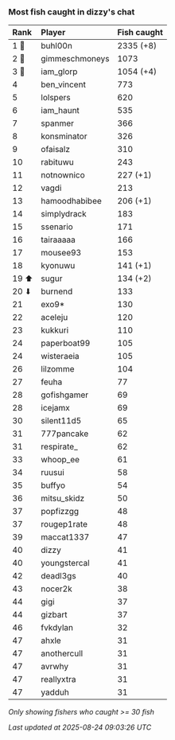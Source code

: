 ### Most fish caught in dizzy's chat

| Rank  | Player         | Fish caught |
|:------|:---------------|:------------|
| 1 🥇  | buhl00n        | 2335 (+8)   |
| 2 🥈  | gimmeschmoneys | 1073        |
| 3 🥉  | iam_glorp      | 1054 (+4)   |
| 4     | ben_vincent    | 773         |
| 5     | lolspers       | 620         |
| 6     | iam_haunt      | 535         |
| 7     | spanmer        | 366         |
| 8     | konsminator    | 326         |
| 9     | ofaisalz       | 310         |
| 10    | rabituwu       | 243         |
| 11    | notnownico     | 227 (+1)    |
| 12    | vagdi          | 213         |
| 13    | hamoodhabibee  | 206 (+1)    |
| 14    | simplydrack    | 183         |
| 15    | ssenario       | 171         |
| 16    | tairaaaaa      | 166         |
| 17    | mousee93       | 153         |
| 18    | kyonuwu        | 141 (+1)    |
| 19 ⬆  | sugur          | 134 (+2)    |
| 20 ⬇  | burnend        | 133         |
| 21    | exo9*          | 130         |
| 22    | aceleju        | 120         |
| 23    | kukkuri        | 110         |
| 24    | paperboat99    | 105         |
| 24    | wisteraeia     | 105         |
| 26    | lilzomme       | 104         |
| 27    | feuha          | 77          |
| 28    | gofishgamer    | 69          |
| 28    | icejamx        | 69          |
| 30    | silent11d5     | 65          |
| 31    | 777pancake     | 62          |
| 31    | respirate_     | 62          |
| 33    | whoop_ee       | 61          |
| 34    | ruusui         | 58          |
| 35    | buffyo         | 54          |
| 36    | mitsu_skidz    | 50          |
| 37    | popfizzgg      | 48          |
| 37    | rougep1rate    | 48          |
| 39    | maccat1337     | 47          |
| 40    | dizzy          | 41          |
| 40    | youngstercal   | 41          |
| 42    | deadl3gs       | 40          |
| 43    | nocer2k        | 38          |
| 44    | gigi           | 37          |
| 44    | gizbart        | 37          |
| 46    | fvkdylan       | 32          |
| 47    | ahxle          | 31          |
| 47    | anothercull    | 31          |
| 47    | avrwhy         | 31          |
| 47    | reallyxtra     | 31          |
| 47    | yadduh         | 31          |

_Only showing fishers who caught >= 30 fish_

_Last updated at 2025-08-24 09:03:26 UTC_